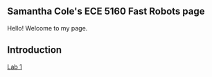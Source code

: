 ## Samantha Cole's ECE 5160 Fast Robots page

Hello! Welcome to my page.

## Introduction


[Lab 1](https://samanthaccole243.github.io/FastRobots.github.io/Lab_1.html)
